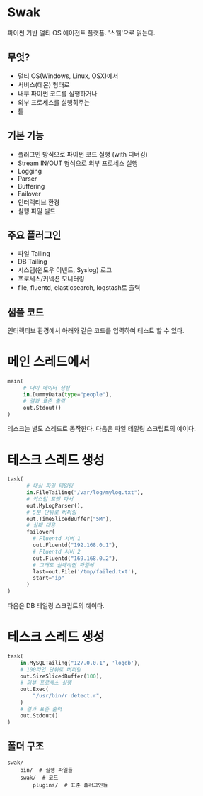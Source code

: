 # Swak

파이썬 기반 멀티 OS 에이전트 플랫폼. '스윀'으로 읽는다.

## 무엇?

- 멀티 OS(Windows, Linux, OSX)에서
- 서비스(데몬) 형태로
- 내부 파이썬 코드를 실행하거나
- 외부 프로세스를 실행히주는 
- 틀

## 기본 기능

- 플러그인 방식으로 파이썬 코드 실행 (with 디버깅)
- Stream IN/OUT 형식으로 외부 프로세스 실행
- Logging
- Parser
- Buffering
- Failover
- 인터랙티브 환경
- 실행 파일 빌드


## 주요 플러그인
- 파일 Tailing
- DB Tailing
- 시스템(윈도우 이벤트, Syslog) 로그
- 프로세스/커넥션 모니터링
- file, fluentd, elasticsearch, logstash로 출력

## 샘플 코드

인터랙티브 환경에서 아래와 같은 코드를 입력하여 테스트 할 수 있다.

# 메인 스레드에서

```python
main(
     # 더미 데이터 생성
     in.DummyData(type="people"),
     # 결과 표준 출력
     out.Stdout()
)
```
    
테스크는 별도 스레드로 동작한다. 다음은 파일 테일링 스크립트의 예이다.

# 테스크 스레드 생성

```python
task(
      # 대상 파일 테일링
      in.FileTailing("/var/log/mylog.txt"),
      # 커스텀 포맷 파서
      out.MyLogParser(),
      # 5분 단위로 버퍼링
      out.TimeSlicedBuffer("5M"),
      # 실패 대응
      failover(
        # Fluentd 서버 1
        out.Fluentd("192.168.0.1"),
        # Fluentd 서버 2            
        out.Fluentd("169.168.0.2"),
        # 그래도 실패하면 파일에
        last=out.File('/tmp/failed.txt'),
        start="ip"
      )
)
```
    
다음은 DB 테일링 스크립트의 예이다.

# 테스크 스레드 생성

```python
task(
    in.MySQLTailing("127.0.0.1", 'logdb'),
    # 100라인 단위로 버퍼링
    out.SizeSlicedBuffer(100),
    # 외부 프로세스 실행
    out.Exec(
        "/usr/bin/r detect.r",
    )
    # 결과 표준 출력
    out.Stdout()
)
```
    
## 폴더 구조
    
    swak/
        bin/  # 실행 파일들
        swak/  # 코드
            plugins/  # 표준 플러그인들


